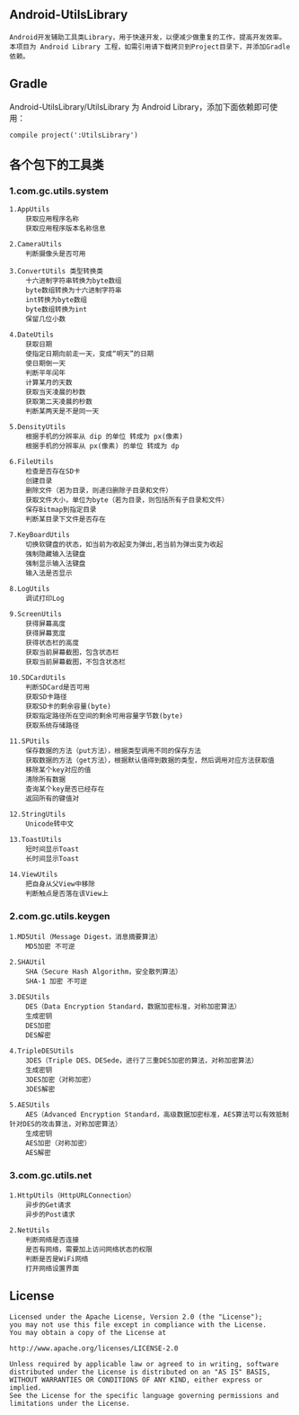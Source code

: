 ## Android-UtilsLibrary

	Android开发辅助工具类Library，用于快速开发，以便减少做重复的工作，提高开发效率。
	本项目为 Android Library 工程，如需引用请下载拷贝到Project目录下，并添加Gradle依赖。

## Gradle

Android-UtilsLibrary/UtilsLibrary 为 Android Library，添加下面依赖即可使用：

	compile project(':UtilsLibrary')

## 各个包下的工具类

### 1.com.gc.utils.system

	1.AppUtils
		获取应用程序名称
		获取应用程序版本名称信息
		
	2.CameraUtils
		判断摄像头是否可用
	
	3.ConvertUtils 类型转换类
		十六进制字符串转换为byte数组
		byte数组转换为十六进制字符串
		int转换为byte数组
		byte数组转换为int
		保留几位小数

	4.DateUtils
		获取日期
		使指定日期向前走一天，变成“明天”的日期
		使日期倒一天
		判断平年闰年
		计算某月的天数
		获取当天凌晨的秒数
		获取第二天凌晨的秒数
		判断某两天是不是同一天

	5.DensityUtils
		根据手机的分辨率从 dip 的单位 转成为 px(像素)
		根据手机的分辨率从 px(像素) 的单位 转成为 dp
		
	6.FileUtils
		检查是否存在SD卡
		创建目录
		删除文件（若为目录，则递归删除子目录和文件）
		获取文件大小，单位为byte（若为目录，则包括所有子目录和文件）
		保存Bitmap到指定目录
		判断某目录下文件是否存在
	
	7.KeyBoardUtils
		切换软键盘的状态，如当前为收起变为弹出,若当前为弹出变为收起
		强制隐藏输入法键盘
		强制显示输入法键盘
		输入法是否显示
	
	8.LogUtils
		调试打印Log
	
	9.ScreenUtils
		获得屏幕高度
		获得屏幕宽度
		获得状态栏的高度
		获取当前屏幕截图，包含状态栏
		获取当前屏幕截图，不包含状态栏
	
	10.SDCardUtils
		判断SDCard是否可用
		获取SD卡路径
		获取SD卡的剩余容量(byte)
		获取指定路径所在空间的剩余可用容量字节数(byte)
		获取系统存储路径
	
	11.SPUtils
		保存数据的方法（put方法），根据类型调用不同的保存方法
		获取数据的方法（get方法），根据默认值得到数据的类型，然后调用对应方法获取值
		移除某个key对应的值
		清除所有数据
		查询某个key是否已经存在
		返回所有的键值对

	12.StringUtils
		Unicode转中文
		
	13.ToastUtils
		短时间显示Toast
		长时间显示Toast
	
	14.ViewUtils
		把自身从父View中移除
		判断触点是否落在该View上

### 2.com.gc.utils.keygen

	1.MD5Util（Message Digest，消息摘要算法）
		MD5加密 不可逆
		
	2.SHAUtil
		SHA（Secure Hash Algorithm，安全散列算法）
		SHA-1 加密 不可逆
	
	3.DESUtils
		DES（Data Encryption Standard，数据加密标准，对称加密算法）
		生成密钥
		DES加密
		DES解密
	
	4.TripleDESUtils
		3DES（Triple DES、DESede，进行了三重DES加密的算法，对称加密算法）
		生成密钥
		3DES加密（对称加密）
		3DES解密
	
	5.AESUtils
		AES（Advanced Encryption Standard，高级数据加密标准，AES算法可以有效抵制针对DES的攻击算法，对称加密算法）
		生成密钥
		AES加密（对称加密）
		AES解密

### 3.com.gc.utils.net

	1.HttpUtils（HttpURLConnection）
		异步的Get请求
		异步的Post请求
		
	2.NetUtils
		判断网络是否连接
		是否有网络，需要加上访问网络状态的权限
		判断是否是WiFi网络
		打开网络设置界面

## License
    
    Licensed under the Apache License, Version 2.0 (the "License");
    you may not use this file except in compliance with the License.
    You may obtain a copy of the License at
    
    http://www.apache.org/licenses/LICENSE-2.0
    
    Unless required by applicable law or agreed to in writing, software
    distributed under the License is distributed on an "AS IS" BASIS,
    WITHOUT WARRANTIES OR CONDITIONS OF ANY KIND, either express or implied.
    See the License for the specific language governing permissions and
    limitations under the License.
